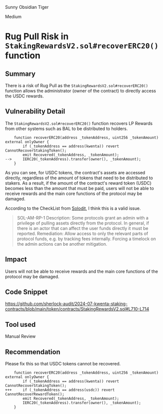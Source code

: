 Sunny Obsidian Tiger

Medium

# Rug Pull Risk in `StakingRewardsV2.sol#recoverERC20()` function

## Summary
There is a risk of Rug Pull as the `StakingRewardsV2.sol#recoverERC20()` function allows the administrator (owner of the contract) to directly access the USDC rewards.

## Vulnerability Detail
The `StakingRewardsV2.sol#recoverERC20()` function recovers LP Rewards from other systems  such as BAL to be distributed to holders.
```solidity
    function recoverERC20(address _tokenAddress, uint256 _tokenAmount) external onlyOwner {
        if (_tokenAddress == address(kwenta)) revert CannotRecoverStakingToken();
        emit Recovered(_tokenAddress, _tokenAmount);
-->     IERC20(_tokenAddress).transfer(owner(), _tokenAmount);
    }
```
As you can see, for USDC tokens, the contract's assets are accessed directly, regardless of the amount of tokens that need to be distributed to stakers.
As a result, if the amount of the contract's reward token (USDC) becomes less than the amount that must be paid, users will not be able to receive rewards and the main core functions of the protocol may be damaged.

According to the CheckList from [Solodit](https://solodit.xyz/checklist), I think this is a valid issue.

  > SOL-AM-RP-1
  > Description: Some protocols grant an admin with a privilege of pulling assets directly from the protocol. In general, if there is an actor that can affect the user funds directly it must be reported.
  > Remediation: Allow access to only the relevant parts of protocol funds, e.g. by tracking fees internally. Forcing a timelock on the admin actions can be another mitigation.

## Impact
Users will not be able to receive rewards and the main core functions of the protocol may be damaged.

## Code Snippet
https://github.com/sherlock-audit/2024-07-kwenta-staking-contracts/blob/main/token/contracts/StakingRewardsV2.sol#L710-L714

## Tool used

Manual Review

## Recommendation
Please fix this so that USDC tokens cannot be recovered.
```solidity
    function recoverERC20(address _tokenAddress, uint256 _tokenAmount) external onlyOwner {
        if (_tokenAddress == address(kwenta)) revert CannotRecoverStakingToken();
+++     if (_tokenAddress == address(usdc)) revert CannotRecoverRewardToken();
        emit Recovered(_tokenAddress, _tokenAmount);
        IERC20(_tokenAddress).transfer(owner(), _tokenAmount);
    }
```